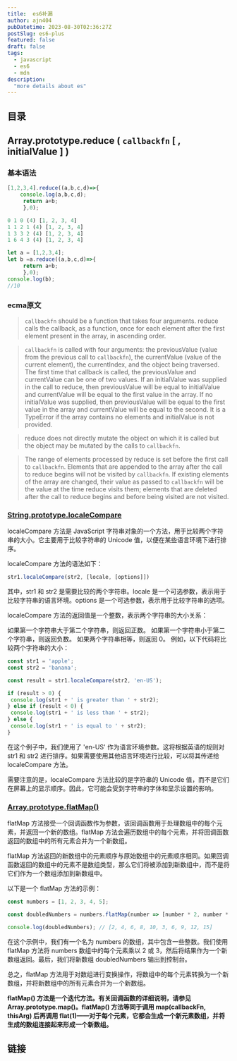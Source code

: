 ```yaml
---
title:  es6补漏
author: ajn404
pubDatetime: 2023-08-30T02:36:27Z
postSlug: es6-plus
featured: false
draft: false
tags:
  - javascript
  - es6
  - mdn
description:
  "more details about es"
---
```


## 目录

## Array.prototype.reduce ( `callbackfn` [ , initialValue ] )

### 基本语法

```js
[1,2,3,4].reduce((a,b,c,d)=>{
    console.log(a,b,c,d);
     return a+b; 
     },0);

0 1 0 (4) [1, 2, 3, 4]
1 1 2 1 (4) [1, 2, 3, 4]
1 3 3 2 (4) [1, 2, 3, 4]
1 6 4 3 (4) [1, 2, 3, 4]
```

```js
let a = [1,2,3,4];
let b =a.reduce((a,b,c,d)=>{
     return a+b; 
     },0);
console.log(b);
//10
```

### ecma原文

> `callbackfn` should be a function that takes four arguments. reduce calls the callback, as a
function, once for each element after the first element present in the array, in ascending order.

> `callbackfn` is called with four arguments: the previousValue (value from the previous call to
`callbackfn`), the currentValue (value of the current element), the currentIndex, and the object
being traversed. The first time that callback is called, the previousValue and currentValue can
be one of two values. If an initialValue was supplied in the call to reduce, then previousValue
will be equal to initialValue and currentValue will be equal to the first value in the array. If no
initialValue was supplied, then previousValue will be equal to the first value in the array and
currentValue will be equal to the second. It is a TypeError if the array contains no elements
and initialValue is not provided.

> reduce does not directly mutate the object on which it is called but the object may be mutated by the calls
to `callbackfn`.

> The range of elements processed by reduce is set before the first call to `callbackfn`. Elements that are
appended to the array after the call to reduce begins will not be visited by `callbackfn`. If existing elements
of the array are changed, their value as passed to `callbackfn` will be the value at the time reduce visits
them; elements that are deleted after the call to reduce begins and before being visited are not visited.


### [String.prototype.localeCompare](https://developer.mozilla.org/zh-CN/docs/Web/JavaScript/Reference/Global_Objects/String/localeCompare)

localeCompare 方法是 JavaScript 字符串对象的一个方法，用于比较两个字符串的大小。它主要用于比较字符串的 Unicode 值，以便在某些语言环境下进行排序。

localeCompare 方法的语法如下：

```js
str1.localeCompare(str2, [locale, [options]])
```

其中，str1 和 str2 是需要比较的两个字符串。locale 是一个可选参数，表示用于比较字符串的语言环境。options 是一个可选参数，表示用于比较字符串的选项。

localeCompare 方法的返回值是一个整数，表示两个字符串的大小关系：

如果第一个字符串大于第二个字符串，则返回正数。
如果第一个字符串小于第二个字符串，则返回负数。
如果两个字符串相等，则返回 0。
例如，以下代码将比较两个字符串的大小：

```js
const str1 = 'apple';
const str2 = 'banana';

const result = str1.localeCompare(str2, 'en-US');

if (result > 0) {
 console.log(str1 + ' is greater than ' + str2);
} else if (result < 0) {
 console.log(str1 + ' is less than ' + str2);
} else {
 console.log(str1 + ' is equal to ' + str2);
}
```

在这个例子中，我们使用了 'en-US' 作为语言环境参数。这将根据英语的规则对 str1 和 str2 进行排序。如果需要使用其他语言环境进行比较，可以将其传递给 localeCompare 方法。

需要注意的是，localeCompare 方法比较的是字符串的 Unicode 值，而不是它们在屏幕上的显示顺序。因此，它可能会受到字符串的字体和显示设置的影响。

### [Array.prototype.flatMap()](https://developer.mozilla.org/zh-CN/docs/Web/JavaScript/Reference/Global_Objects/Array/flatMap)

flatMap 方法接受一个回调函数作为参数，该回调函数用于处理数组中的每个元素，并返回一个新的数组。flatMap 方法会遍历数组中的每个元素，并将回调函数返回的数组中的所有元素合并为一个新数组。

flatMap 方法返回的新数组中的元素顺序与原始数组中的元素顺序相同。如果回调函数返回的数组中的元素不是数组类型，那么它们将被添加到新数组中，而不是将它们作为一个数组添加到新数组中。

以下是一个 flatMap 方法的示例：

```js
const numbers = [1, 2, 3, 4, 5];

const doubledNumbers = numbers.flatMap(number => [number * 2, number * 3]);

console.log(doubledNumbers); // [2, 4, 6, 8, 10, 3, 6, 9, 12, 15]
```

在这个示例中，我们有一个名为 numbers 的数组，其中包含一些整数。我们使用 flatMap 方法将 numbers 数组中的每个元素乘以 2 或 3，然后将结果作为一个新数组返回。最后，我们将新数组 doubledNumbers 输出到控制台。

总之，flatMap 方法用于对数组进行变换操作，将数组中的每个元素转换为一个新数组，并将新数组中的所有元素合并为一个新数组。

**flatMap() 方法是一个迭代方法。有关回调函数的详细说明，请参见 Array.prototype.map()。flatMap() 方法等同于调用 map(callbackFn, thisArg) 后再调用 flat(1)——对于每个元素，它都会生成一个新元素数组，并将生成的数组连接起来形成一个新数组。**


## 链接



